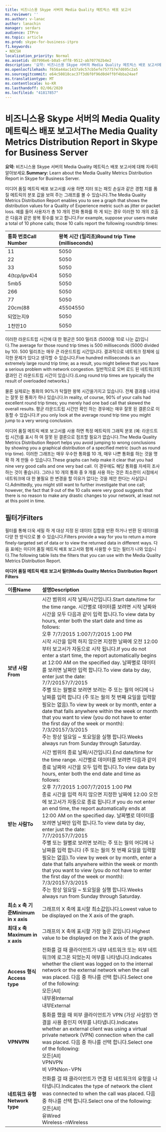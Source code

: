 ```yaml
---
title: 비즈니스용 Skype 서버의 Media Quality 메트릭스 배포 보고서
ms.reviewer: ''
ms.author: v-lanac
author: lanachin
manager: serdars
audience: ITPro
ms.topic: article
ms.prod: skype-for-business-itpro
f1.keywords:
- NOCSH
localization_priority: Normal
ms.assetid: d07996e6-b0a5-4ff8-9512-ab707762b4e2
description: '요약: 비즈니스용 Skype 서버의 Media Quality 메트릭스 배포 보고서에 대해 자세히 알아보세요.'
ms.openlocfilehash: f656a44ac1437a9c57cb5efe757757e7d695c2a5
ms.sourcegitcommit: e64c50818cac37f3d6f0f96d0d4ff0f4bba24aef
ms.translationtype: MT
ms.contentlocale: ko-KR
ms.lasthandoff: 02/06/2020
ms.locfileid: "41817857"
---
```

# <a name="the-media-quality-metrics-distribution-report-in-skype-for-business-server"></a><span data-ttu-id="86e2c-103">비즈니스용 Skype 서버의 Media Quality 메트릭스 배포 보고서</span><span class="sxs-lookup"><span data-stu-id="86e2c-103">The Media Quality Metrics Distribution Report in Skype for Business Server</span></span> 
 
<span data-ttu-id="86e2c-104">**요약:** 비즈니스용 Skype 서버의 Media Quality 메트릭스 배포 보고서에 대해 자세히 알아보세요.</span><span class="sxs-lookup"><span data-stu-id="86e2c-104">**Summary:** Learn about the Media Quality Metrics Distribution Report in Skype for Business Server.</span></span>
  
<span data-ttu-id="86e2c-105">미디어 품질 메트릭 배포 보고서를 사용 하면 지터 또는 패킷 손실과 같은 경험 치를 품질 메트릭의 분포 값을 보여 주는 그래프를 볼 수 있습니다.</span><span class="sxs-lookup"><span data-stu-id="86e2c-105">The Media Quality Metrics Distribution Report enables you to see a graph that shows the distribution values for a Quality of Experience metric such as jitter or packet loss.</span></span> <span data-ttu-id="86e2c-106">예를 들어 사용자가 총 10 개의 전화 통화를 하 게 되는 경우 이러한 10 개의 호출은 다음과 같은 왕복 횟수를 보고 합니다.</span><span class="sxs-lookup"><span data-stu-id="86e2c-106">For example, suppose your users make a total of 10 phone calls; those 10 calls report the following roundtrip times:</span></span>
  
|<span data-ttu-id="86e2c-107">**통화 번호**</span><span class="sxs-lookup"><span data-stu-id="86e2c-107">**Call Number**</span></span>|<span data-ttu-id="86e2c-108">**왕복 시간 (밀리초)**</span><span class="sxs-lookup"><span data-stu-id="86e2c-108">**Round trip Time (milliseconds)**</span></span>|
|:-----|:-----|
|<span data-ttu-id="86e2c-109">1</span><span class="sxs-lookup"><span data-stu-id="86e2c-109">1</span></span>  <br/> |<span data-ttu-id="86e2c-110">50</span><span class="sxs-lookup"><span data-stu-id="86e2c-110">50</span></span>  <br/> |
|<span data-ttu-id="86e2c-111">2</span><span class="sxs-lookup"><span data-stu-id="86e2c-111">2</span></span>  <br/> |<span data-ttu-id="86e2c-112">50</span><span class="sxs-lookup"><span data-stu-id="86e2c-112">50</span></span>  <br/> |
|<span data-ttu-id="86e2c-113">3</span><span class="sxs-lookup"><span data-stu-id="86e2c-113">3</span></span>  <br/> |<span data-ttu-id="86e2c-114">50</span><span class="sxs-lookup"><span data-stu-id="86e2c-114">50</span></span>  <br/> |
|<span data-ttu-id="86e2c-115">4(tcp/ipv4)</span><span class="sxs-lookup"><span data-stu-id="86e2c-115">4</span></span>  <br/> |<span data-ttu-id="86e2c-116">50</span><span class="sxs-lookup"><span data-stu-id="86e2c-116">50</span></span>  <br/> |
|<span data-ttu-id="86e2c-117">5mb</span><span class="sxs-lookup"><span data-stu-id="86e2c-117">5</span></span>  <br/> |<span data-ttu-id="86e2c-118">50</span><span class="sxs-lookup"><span data-stu-id="86e2c-118">50</span></span>  <br/> |
|<span data-ttu-id="86e2c-119">26</span><span class="sxs-lookup"><span data-stu-id="86e2c-119">6</span></span>  <br/> |<span data-ttu-id="86e2c-120">50</span><span class="sxs-lookup"><span data-stu-id="86e2c-120">50</span></span>  <br/> |
|<span data-ttu-id="86e2c-121">7</span><span class="sxs-lookup"><span data-stu-id="86e2c-121">7</span></span>  <br/> |<span data-ttu-id="86e2c-122">50</span><span class="sxs-lookup"><span data-stu-id="86e2c-122">50</span></span>  <br/> |
|<span data-ttu-id="86e2c-123">20cm(8</span><span class="sxs-lookup"><span data-stu-id="86e2c-123">8</span></span>  <br/> |<span data-ttu-id="86e2c-124">4550</span><span class="sxs-lookup"><span data-stu-id="86e2c-124">4550</span></span>  <br/> |
|<span data-ttu-id="86e2c-125">되었는지</span><span class="sxs-lookup"><span data-stu-id="86e2c-125">9</span></span>  <br/> |<span data-ttu-id="86e2c-126">50</span><span class="sxs-lookup"><span data-stu-id="86e2c-126">50</span></span>  <br/> |
|<span data-ttu-id="86e2c-127">1천만</span><span class="sxs-lookup"><span data-stu-id="86e2c-127">10</span></span>  <br/> |<span data-ttu-id="86e2c-128">50</span><span class="sxs-lookup"><span data-stu-id="86e2c-128">50</span></span>  <br/> |
   
<span data-ttu-id="86e2c-129">이러한 라운드트립 시간에 대 한 평균은 500 밀리초 (5000을 10로 나눈 값)입니다.</span><span class="sxs-lookup"><span data-stu-id="86e2c-129">The average for those round trip times is 500 milliseconds (5000 divided by 10).</span></span> <span data-ttu-id="86e2c-130">500 밀리초는 매우 큰 라운드트립 시간입니다. 결과적으로 네트워크 정체에 심각한 문제가 있다고 생각할 수 있습니다.</span><span class="sxs-lookup"><span data-stu-id="86e2c-130">Five hundred milliseconds is an extremely large round trip time; as a result, you might believe that you have a serious problem with network congestion.</span></span> <span data-ttu-id="86e2c-131">일반적으로 오버 로드 된 네트워크의 결과인 긴 라운드트립 시간이 있습니다.</span><span class="sxs-lookup"><span data-stu-id="86e2c-131">(Long round trip times are typically the result of overloaded networks.)</span></span>
  
<span data-ttu-id="86e2c-132">물론 실제로는 통화의 90%가 탁월한 왕복 시간을가지고 있습니다. 전체 결과를 나타내는 잘못 된 통화가 하나 있습니다.</span><span class="sxs-lookup"><span data-stu-id="86e2c-132">In reality, of course, 90% of your calls had excellent round trip times; you merely had one bad call that skewed the overall results.</span></span> <span data-ttu-id="86e2c-133">평균 라운드트립 시간만 확인 하는 경우에는 매우 잘못 된 결론으로 이동할 수 있습니다.</span><span class="sxs-lookup"><span data-stu-id="86e2c-133">If you only look at the average round trip time you might jump to a very wrong conclusion.</span></span>
  
<span data-ttu-id="86e2c-134">미디어 품질 메트릭 배포 보고서를 사용 하면 특정 메트릭의 그래픽 분포 (예: 라운드트립 시간)를 표시 하 여 잘못 된 결론으로 점프할 필요가 없습니다.</span><span class="sxs-lookup"><span data-stu-id="86e2c-134">The Media Quality Metrics Distribution Report helps you avoid jumping to wrong conclusions by showing you a graphical distribution of a specified metric (such as round trip time).</span></span> <span data-ttu-id="86e2c-135">이러한 그래프는 매우 우수한 통화를 10 개, 매우 나쁜 통화를 하는 것을 명확 하 게 만들 수 있습니다.</span><span class="sxs-lookup"><span data-stu-id="86e2c-135">These graphs can help make it clear that you had nine very good calls and one very bad call.</span></span> <span data-ttu-id="86e2c-136">이 경우에도 해당 통화를 자세히 조사 하는 것이 좋습니다. 그러나 10 개의 통화 중 9 개를 사용 하는 것은 최소한이 시점에서 네트워크에 대 한 불필요 한 변경을 할 이유가 없다는 것을 제안 한다는 사실입니다.</span><span class="sxs-lookup"><span data-stu-id="86e2c-136">Admittedly, you might still want to further investigate that one call; however, the fact that 9 out of the 10 calls were very good suggests that there is no reason to make any drastic changes to your network, at least not at this point in time.</span></span>
  
## <a name="filters"></a><span data-ttu-id="86e2c-137">필터가</span><span class="sxs-lookup"><span data-stu-id="86e2c-137">Filters</span></span>

<span data-ttu-id="86e2c-138">필터를 통해 더욱 세밀 하 게 대상 지정 된 데이터 집합을 반환 하거나 반환 된 데이터를 다양 한 방식으로 볼 수 있습니다.</span><span class="sxs-lookup"><span data-stu-id="86e2c-138">Filters provide a way for you to return a more finely-targeted set of data or to view the returned data in different ways.</span></span> <span data-ttu-id="86e2c-139">다음 표에는 미디어 품질 메트릭 배포 보고서와 함께 사용할 수 있는 필터가 나와 있습니다.</span><span class="sxs-lookup"><span data-stu-id="86e2c-139">The following table lists the filters that you can use with the Media Quality Metrics Distribution Report.</span></span>
  
<span data-ttu-id="86e2c-140">**미디어 품질 메트릭 배포 보고서 필터**</span><span class="sxs-lookup"><span data-stu-id="86e2c-140">**Media Quality Metrics Distribution Report Filters**</span></span>

|<span data-ttu-id="86e2c-141">**이름**</span><span class="sxs-lookup"><span data-stu-id="86e2c-141">**Name**</span></span>|<span data-ttu-id="86e2c-142">**설명**</span><span class="sxs-lookup"><span data-stu-id="86e2c-142">**Description**</span></span>|
|:-----|:-----|
|<span data-ttu-id="86e2c-143">**보낸 사람**</span><span class="sxs-lookup"><span data-stu-id="86e2c-143">**From**</span></span> <br/> |<span data-ttu-id="86e2c-144">시간 범위의 시작 날짜/시간입니다.</span><span class="sxs-lookup"><span data-stu-id="86e2c-144">Start date/time for the time range.</span></span> <span data-ttu-id="86e2c-145">시간별로 데이터를 보려면 시작 날짜와 시간을 모두 다음과 같이 입력 합니다.</span><span class="sxs-lookup"><span data-stu-id="86e2c-145">To view data by hours, enter both the start date and time as follows:</span></span>  <br/> <span data-ttu-id="86e2c-146">오후 7/7/2015 1:00</span><span class="sxs-lookup"><span data-stu-id="86e2c-146">7/7/2015 1:00 PM</span></span>  <br/> <span data-ttu-id="86e2c-147">시작 시간을 입력 하지 않으면 지정한 날짜에 오전 12:00부터 보고서가 자동으로 시작 됩니다.</span><span class="sxs-lookup"><span data-stu-id="86e2c-147">If you do not enter a start time, the report automatically begins at 12:00 AM on the specified day.</span></span> <span data-ttu-id="86e2c-148">날짜별로 데이터를 보려면 날짜만 입력 합니다.</span><span class="sxs-lookup"><span data-stu-id="86e2c-148">To view data by day, enter just the date:</span></span>  <br/> <span data-ttu-id="86e2c-149">7/7/2015</span><span class="sxs-lookup"><span data-stu-id="86e2c-149">7/7/2015</span></span>  <br/> <span data-ttu-id="86e2c-150">주별 또는 월별로 보려면 보려는 주 또는 월의 어디에 나 날짜를 입력 합니다 (주 또는 월의 첫 번째 요일을 입력할 필요는 없음).</span><span class="sxs-lookup"><span data-stu-id="86e2c-150">To view by week or by month, enter a date that falls anywhere within the week or month that you want to view (you do not have to enter the first day of the week or month):</span></span>  <br/> <span data-ttu-id="86e2c-151">7/3/2015</span><span class="sxs-lookup"><span data-stu-id="86e2c-151">7/3/2015</span></span>  <br/> <span data-ttu-id="86e2c-152">주는 항상 일요일 ~ 토요일을 실행 합니다.</span><span class="sxs-lookup"><span data-stu-id="86e2c-152">Weeks always run from Sunday through Saturday.</span></span>  <br/> |
|<span data-ttu-id="86e2c-153">**받는 사람**</span><span class="sxs-lookup"><span data-stu-id="86e2c-153">**To**</span></span> <br/> |<span data-ttu-id="86e2c-154">시간 범위의 종료 날짜/시간입니다.</span><span class="sxs-lookup"><span data-stu-id="86e2c-154">End date/time for the time range.</span></span> <span data-ttu-id="86e2c-155">시간별로 데이터를 보려면 다음과 같이 종료 날짜와 시간을 모두 입력 합니다.</span><span class="sxs-lookup"><span data-stu-id="86e2c-155">To view data by hours, enter both the end date and time as follows:</span></span>  <br/> <span data-ttu-id="86e2c-156">오후 7/7/2015 1:00</span><span class="sxs-lookup"><span data-stu-id="86e2c-156">7/7/2015 1:00 PM</span></span>  <br/> <span data-ttu-id="86e2c-157">종료 시간을 입력 하지 않으면 지정한 날짜에 12:00 오전에 보고서가 자동으로 종료 됩니다.</span><span class="sxs-lookup"><span data-stu-id="86e2c-157">If you do not enter an end time, the report automatically ends at 12:00 AM on the specified day.</span></span> <span data-ttu-id="86e2c-158">날짜별로 데이터를 보려면 날짜만 입력 합니다.</span><span class="sxs-lookup"><span data-stu-id="86e2c-158">To view data by day, enter just the date:</span></span>  <br/> <span data-ttu-id="86e2c-159">7/7/2015</span><span class="sxs-lookup"><span data-stu-id="86e2c-159">7/7/2015</span></span>  <br/> <span data-ttu-id="86e2c-160">주별 또는 월별로 보려면 보려는 주 또는 월의 어디에 나 날짜를 입력 합니다 (주 또는 월의 첫 번째 요일을 입력할 필요는 없음).</span><span class="sxs-lookup"><span data-stu-id="86e2c-160">To view by week or by month, enter a date that falls anywhere within the week or month that you want to view (you do not have to enter the first day of the week or month):</span></span>  <br/> <span data-ttu-id="86e2c-161">7/3/2015</span><span class="sxs-lookup"><span data-stu-id="86e2c-161">7/3/2015</span></span>  <br/> <span data-ttu-id="86e2c-162">주는 항상 일요일 ~ 토요일을 실행 합니다.</span><span class="sxs-lookup"><span data-stu-id="86e2c-162">Weeks always run from Sunday through Saturday.</span></span>  <br/> |
|<span data-ttu-id="86e2c-163">**최소 x 축 기준**</span><span class="sxs-lookup"><span data-stu-id="86e2c-163">**Minimum in x axis**</span></span> <br/> |<span data-ttu-id="86e2c-164">그래프의 X 축에 표시할 최소값입니다.</span><span class="sxs-lookup"><span data-stu-id="86e2c-164">Lowest value to be displayed on the X axis of the graph.</span></span>  <br/> |
|<span data-ttu-id="86e2c-165">**최대 x 축**</span><span class="sxs-lookup"><span data-stu-id="86e2c-165">**Maximum in x axis**</span></span> <br/> |<span data-ttu-id="86e2c-166">그래프의 X 축에 표시할 가장 높은 값입니다.</span><span class="sxs-lookup"><span data-stu-id="86e2c-166">Highest value to be displayed on the X axis of the graph.</span></span>  <br/> |
|<span data-ttu-id="86e2c-167">**Access 형식**</span><span class="sxs-lookup"><span data-stu-id="86e2c-167">**Access type**</span></span> <br/> | <span data-ttu-id="86e2c-168">전화를 걸 때 클라이언트가 내부 네트워크 또는 외부 네트워크에 로그온 되었는지 여부를 나타냅니다.</span><span class="sxs-lookup"><span data-stu-id="86e2c-168">Indicates whether the client was logged on to the internal network or the external network when the call was placed.</span></span> <span data-ttu-id="86e2c-169">다음 중 하나를 선택 합니다.</span><span class="sxs-lookup"><span data-stu-id="86e2c-169">Select one of the following:</span></span> <br/>  <span data-ttu-id="86e2c-170">모든</span><span class="sxs-lookup"><span data-stu-id="86e2c-170">[All]</span></span> <br/>  <span data-ttu-id="86e2c-171">내부용</span><span class="sxs-lookup"><span data-stu-id="86e2c-171">Internal</span></span> <br/>  <span data-ttu-id="86e2c-172">내부</span><span class="sxs-lookup"><span data-stu-id="86e2c-172">External</span></span> <br/> |
|<span data-ttu-id="86e2c-173">**VPN**</span><span class="sxs-lookup"><span data-stu-id="86e2c-173">**VPN**</span></span> <br/> | <span data-ttu-id="86e2c-174">통화를 했을 때 외부 클라이언트가 VPN (가상 사설망) 연결을 사용 중인지 여부를 나타냅니다.</span><span class="sxs-lookup"><span data-stu-id="86e2c-174">Indicates whether an external client was using a virtual private network (VPN) connection when the call was placed.</span></span> <span data-ttu-id="86e2c-175">다음 중 하나를 선택 합니다.</span><span class="sxs-lookup"><span data-stu-id="86e2c-175">Select one of the following:</span></span> <br/>  <span data-ttu-id="86e2c-176">모든</span><span class="sxs-lookup"><span data-stu-id="86e2c-176">[All]</span></span> <br/>  <span data-ttu-id="86e2c-177">VPN</span><span class="sxs-lookup"><span data-stu-id="86e2c-177">VPN</span></span> <br/>  <span data-ttu-id="86e2c-178">비 VPN</span><span class="sxs-lookup"><span data-stu-id="86e2c-178">Non-VPN</span></span> <br/> |
|<span data-ttu-id="86e2c-179">**네트워크 유형**</span><span class="sxs-lookup"><span data-stu-id="86e2c-179">**Network type**</span></span> <br/> | <span data-ttu-id="86e2c-180">전화를 걸 때 클라이언트가 연결 된 네트워크의 유형을 나타냅니다.</span><span class="sxs-lookup"><span data-stu-id="86e2c-180">Indicates the type of network the client was connected to when the call was placed.</span></span> <span data-ttu-id="86e2c-181">다음 중 하나를 선택 합니다.</span><span class="sxs-lookup"><span data-stu-id="86e2c-181">Select one of the following:</span></span> <br/>  <span data-ttu-id="86e2c-182">모든</span><span class="sxs-lookup"><span data-stu-id="86e2c-182">[All]</span></span> <br/>  <span data-ttu-id="86e2c-183">유</span><span class="sxs-lookup"><span data-stu-id="86e2c-183">Wired</span></span> <br/>  <span data-ttu-id="86e2c-184">Wireless-n</span><span class="sxs-lookup"><span data-stu-id="86e2c-184">Wireless</span></span> <br/> |
   

